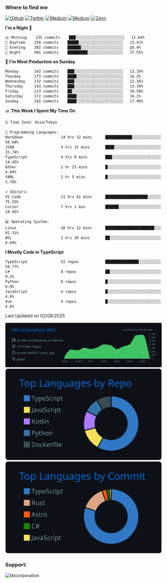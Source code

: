 <!-- <p align="left"> <img src="https://komarev.com/ghpvc/?username=tktcorporation&label=Profile%20views&color=0e75b6&style=flat" alt="tktcorporation" /> </p> -->

<h3>Where to find me</h3>
<p>
<a href="https://github.com/tktcorporation" target="_blank"><img alt="Github" src="https://img.shields.io/badge/GitHub-%2312100E.svg?&style=for-the-badge&logo=Github&logoColor=white" /></a>
<a href="https://twitter.com/tktcorporation" target="_blank"><img alt="Twitter" src="https://img.shields.io/badge/twitter-%231DA1F2.svg?&style=for-the-badge&logo=twitter&logoColor=white" /></a>
<a href="https://www.linkedin.com/in/tktcorporation" target="_blank"><img alt="Medium" src="https://img.shields.io/badge/linkdin-0a66c2.svg?&style=for-the-badge&logo=linkedin&logoColor=white" /></a>
<a href="https://qiita.com/tktcorporation" target="_blank"><img alt="Medium" src="https://img.shields.io/badge/qiita-55C500.svg?&style=for-the-badge&logo=qiita&logoColor=white" /></a>
<a href="https://zenn.dev/tktcorporation" target="_blank"><img alt="Zenn" src="https://img.shields.io/badge/Zenn-3EA8FF.svg?&style=for-the-badge&logo=Zenn&logoColor=white" /></a>
</p>
  
<!--START_SECTION:waka-->
**I'm a Night 🦉** 

```text
🌞 Morning    135 commits    ███░░░░░░░░░░░░░░░░░░░░░░   12.64% 
🌆 Daytime    250 commits    █████░░░░░░░░░░░░░░░░░░░░   23.41% 
🌃 Evening    282 commits    ██████░░░░░░░░░░░░░░░░░░░   26.4% 
🌙 Night      401 commits    █████████░░░░░░░░░░░░░░░░   37.55%

```
📅 **I'm Most Productive on Sunday** 

```text
Monday       143 commits    ███░░░░░░░░░░░░░░░░░░░░░░   13.39% 
Tuesday      173 commits    ████░░░░░░░░░░░░░░░░░░░░░   16.2% 
Wednesday    132 commits    ███░░░░░░░░░░░░░░░░░░░░░░   12.36% 
Thursday     143 commits    ███░░░░░░░░░░░░░░░░░░░░░░   13.39% 
Friday       113 commits    ██░░░░░░░░░░░░░░░░░░░░░░░   10.58% 
Saturday     172 commits    ████░░░░░░░░░░░░░░░░░░░░░   16.1% 
Sunday       192 commits    ████░░░░░░░░░░░░░░░░░░░░░   17.98%

```


📊 **This Week I Spent My Time On** 

```text
⌚︎ Time Zone: Asia/Tokyo

💬 Programming Languages: 
Markdown                 14 hrs 32 mins      ████████████░░░░░░░░░░░░░   50.68% 
JSON                     4 hrs 31 mins       ████░░░░░░░░░░░░░░░░░░░░░   15.74% 
TypeScript               4 hrs 8 mins        ███░░░░░░░░░░░░░░░░░░░░░░   14.45% 
Other                    1 hr 23 mins        █░░░░░░░░░░░░░░░░░░░░░░░░   4.84% 
YAML                     1 hr 5 mins         █░░░░░░░░░░░░░░░░░░░░░░░░   3.78%

🔥 Editors: 
VS Code                  21 hrs 41 mins      ███████████████████░░░░░░   75.55% 
Cursor                   7 hrs 1 min         ██████░░░░░░░░░░░░░░░░░░░   24.45%

💻 Operating System: 
Linux                    26 hrs 12 mins      ██████████████████████░░░   91.31% 
WSL                      2 hrs 29 mins       ██░░░░░░░░░░░░░░░░░░░░░░░   8.69%

```

**I Mostly Code in TypeScript** 

```text
TypeScript               52 repos            ███████████████░░░░░░░░░░   59.77% 
C#                       8 repos             ██░░░░░░░░░░░░░░░░░░░░░░░   9.2% 
Python                   6 repos             █░░░░░░░░░░░░░░░░░░░░░░░░   6.9% 
JavaScript               4 repos             █░░░░░░░░░░░░░░░░░░░░░░░░   4.6% 
Vue                      4 repos             █░░░░░░░░░░░░░░░░░░░░░░░░   4.6%

```



 Last Updated on 02/08/2025
<!--END_SECTION:waka-->

[![](https://raw.githubusercontent.com/tktcorporation/tktcorporation/master/profile-summary-card-output/github_dark/0-profile-details.svg)](https://github.com/vn7n24fzkq/github-profile-summary-cards)
[![](https://raw.githubusercontent.com/tktcorporation/tktcorporation/master/profile-summary-card-output/github_dark/1-repos-per-language.svg)](https://github.com/vn7n24fzkq/github-profile-summary-cards) [![](https://raw.githubusercontent.com/tktcorporation/tktcorporation/master/profile-summary-card-output/github_dark/2-most-commit-language.svg)](https://github.com/vn7n24fzkq/github-profile-summary-cards)

<h3 align="left">Support:</h3>
<p><a href="https://www.buymeacoffee.com/tktcorporation"> <img align="left" src="https://cdn.buymeacoffee.com/buttons/v2/default-yellow.png" height="50" width="210" alt="tktcorporation" /></a></p><br><br>

